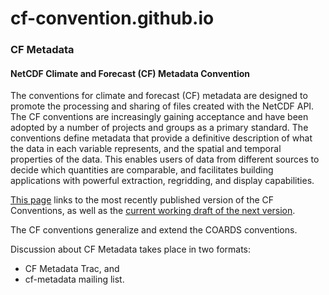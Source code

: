 cf-convention.github.io
==========================

### CF Metadata

#### NetCDF Climate and Forecast (CF) Metadata Convention

The conventions for climate and forecast (CF) metadata are designed to promote the processing and sharing of files created with the NetCDF API. The CF conventions are increasingly gaining acceptance and have been adopted by a number of projects and groups as a primary standard. The conventions define metadata that provide a definitive description of what the data in each variable represents, and the spatial and temporal properties of the data. This enables users of data from different sources to decide which quantities are comparable, and facilitates building applications with powerful extraction, regridding, and display capabilities.

[This page](latest.html) links to the most recently published version of the CF Conventions, as well as the [current working draft of the next version](cf-conventions/cf-conventions.html).

The CF conventions generalize and extend the COARDS conventions.     

Discussion about CF Metadata takes place in two formats:
* CF Metadata Trac, and
* cf-metadata mailing list.
